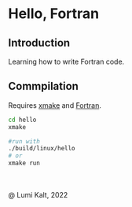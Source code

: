 # Hello, Fortran

## Introduction

Learning how to write Fortran code.

## Commpilation

Requires [xmake](https://xmake.io) and [Fortran](https://www.fortran.org/).

```bash
cd hello
xmake

#run with
./build/linux/hello
# or
xmake run
```

\
\
@ Lumi Kalt, 2022
